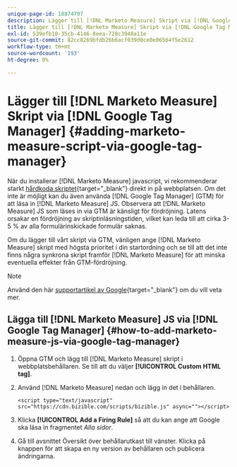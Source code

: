 ```yaml
---
unique-page-id: 18874797
description: Lägger till [!DNL Marketo Measure] Skript via [!DNL Google Tag Manager] - [!DNL Marketo Measure] - Produktdokumentation
title: Lägger till [!DNL Marketo Measure] Skript via [!DNL Google Tag Manager]
exl-id: 539efb10-35cb-4146-8eea-728c3948a11e
source-git-commit: 82cc8269bfdb26b6acf039d0ce0e06564f5e2612
workflow-type: tm+mt
source-wordcount: '193'
ht-degree: 0%

---
```


# Lägger till [!DNL Marketo Measure] Skript via [!DNL Google Tag Manager] {#adding-marketo-measure-script-via-google-tag-manager}

När du installerar [!DNL Marketo Measure] javascript, vi rekommenderar starkt [hårdkoda skriptet](/help/marketo-measure-tracking/setting-up-tracking/adding-marketo-measure-script.md){target="_blank"} direkt in på webbplatsen. Om det inte är möjligt kan du även använda [!DNL Google Tag Manager] (GTM) för att läsa in [!DNL Marketo Measure] JS. Observera att [!DNL Marketo Measure] JS som läses in via GTM är känsligt för fördröjning. Latens orsakar en fördröjning av skriptinläsningstiden, vilket kan leda till att cirka 3-5 % av alla formulärinskickade formulär saknas.

Om du lägger till vårt skript via GTM, vänligen ange [!DNL Marketo Measure] skript med högsta prioritet i din startordning och se till att det inte finns några synkrona skript framför [!DNL Marketo Measure] för att minska eventuella effekter från GTM-fördröjning.

>[!NOTE]
>
>Använd den här [supportartikel av Google](https://support.google.com/tagmanager/answer/2772421?hl=en){target="_blank"} om du vill veta mer.

## Lägga till [!DNL Marketo Measure] JS via [!DNL Google Tag Manager] {#how-to-add-marketo-measure-js-via-google-tag-manager}

1. Öppna GTM och lägg till [!DNL Marketo Measure] skript i webbplatsbehållaren. Se till att du väljer **[!UICONTROL Custom HTML tag]**.

1. Använd [!DNL Marketo Measure] nedan och lägg in det i behållaren.

   `<script type="text/javascript" src="https://cdn.bizible.com/scripts/bizible.js" async=""></script>`

1. Klicka **[!UICONTROL Add a Firing Rule]** så att du kan ange att Google ska läsa in fragmentet *Alla sidor*.

1. Gå till avsnittet Översikt över behållarutkast till vänster. Klicka på knappen för att skapa en ny version av behållaren och publicera ändringarna.
